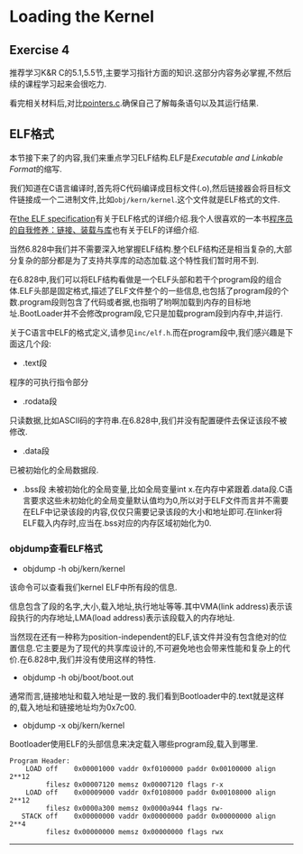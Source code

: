 # Loading the Kernel

## Exercise 4
推荐学习K&R C的5.1,5.5节,主要学习指针方面的知识.这部分内容务必掌握,不然后续的课程学习起来会很吃力.

看完相关材料后,对比[pointers.c](https://pdos.csail.mit.edu/6.828/2017/labs/lab1/pointers.c).确保自己了解每条语句以及其运行结果.

## ELF格式
本节接下来了的内容,我们来重点学习ELF结构.ELF是*Executable and Linkable Format*的缩写.

我们知道在C语言编译时,首先将C代码编译成目标文件(.o),然后链接器会将目标文件链接成一个二进制文件,比如`obj/kern/kernel`.这个文件就是ELF格式的文件.

在[the ELF specification](https://pdos.csail.mit.edu/6.828/2017/readings/elf.pdf)有关于ELF格式的详细介绍.我个人很喜欢的一本书[程序员的自我修养：链接、装载与库](https://item.jd.com/10067200.html?jd_pop=fc6a1113-0a47-4732-994d-6ecdc0304351&abt=3)也有关于ELF的详细介绍.

当然6.828中我们并不需要深入地掌握ELF结构.整个ELF结构还是相当复杂的,大部分复杂的部分都是为了支持共享库的动态加载.这个特性我们暂时用不到.

在6.828中,我们可以将ELF结构看做是一个ELF头部和若干个program段的组合体.ELF头部是固定格式,描述了ELF文件整个的一些信息,也包括了program段的个数.program段则包含了代码或者据,也指明了哟啊加载到内存的目标地址.BootLoader并不会修改program段,它只是加载program段到内存中,并运行.

关于C语言中ELF的格式定义,请参见`inc/elf.h`.而在program段中,我们感兴趣是下面这几个段:
* .text段

程序的可执行指令部分

* .rodata段

只读数据,比如ASCII码的字符串.在6.828中,我们并没有配置硬件去保证该段不被修改.

* .data段

已被初始化的全局数据段.

* .bss段
未被初始化的全局变量,比如全局变量int x.在内存中紧跟着.data段.C语言要求这些未初始化的全局变量默认值均为0,所以对于ELF文件而言并不需要在ELF中记录该段的内容,仅仅只需要记录该段的大小和地址即可.在linker将ELF载入内存时,应当在.bss对应的内存区域初始化为0.

### objdump查看ELF格式

* objdump -h obj/kern/kernel

该命令可以查看我们kernel ELF中所有段的信息.

信息包含了段的名字,大小,载入地址,执行地址等等.其中VMA(link address)表示该段执行的内存地址,LMA(load address)表示该段载入的内存地址.

当然现在还有一种称为position-independent的ELF,该文件并没有包含绝对的位置信息.它主要是为了现代的共享库设计的,不可避免地也会带来性能和复杂上的代价.在6.828中,我们并没有使用这样的特性.

* objdump -h obj/boot/boot.out

通常而言,链接地址和载入地址是一致的.我们看到Bootloader中的.text就是这样的,载入地址和链接地址均为0x7c00.

* objdump -x obj/kern/kernel

Bootloader使用ELF的头部信息来决定载入哪些program段,载入到哪里.

```
Program Header:
    LOAD off    0x00001000 vaddr 0xf0100000 paddr 0x00100000 align 2**12
         filesz 0x00007120 memsz 0x00007120 flags r-x
    LOAD off    0x00009000 vaddr 0xf0108000 paddr 0x00108000 align 2**12
         filesz 0x0000a300 memsz 0x0000a944 flags rw-
   STACK off    0x00000000 vaddr 0x00000000 paddr 0x00000000 align 2**4
         filesz 0x00000000 memsz 0x00000000 flags rwx
```














---